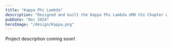 ```yaml
---
title: "Kappa Phi Lambda"
description: "Designed and built the Kappa Phi Lambda UMD Chi Chapter website using Wix, applying design principles to improve visual hierarchy and accessibility while updating content tables and enhancing SEO for better search visibility."
pubDate: "Dec 2024"
heroImage: "/design/Kappa.png"
---
```


Project description coming soon!
